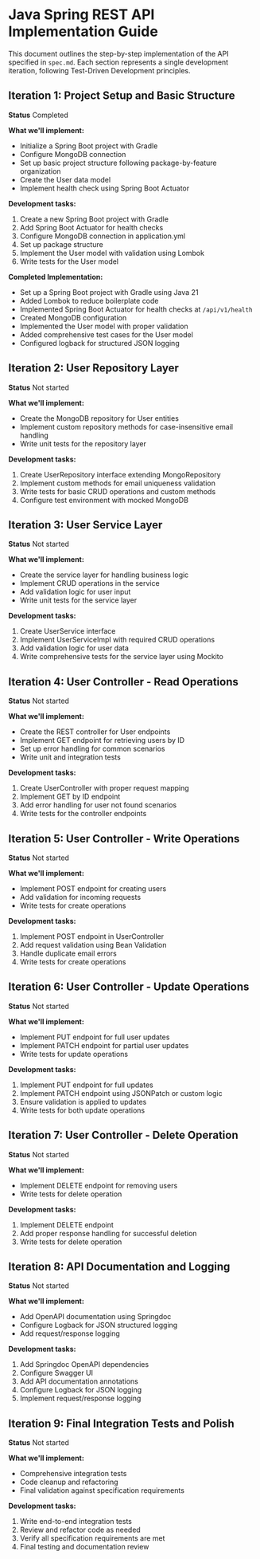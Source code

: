 # Java Spring REST API Implementation Guide

This document outlines the step-by-step implementation of the API specified in `spec.md`. Each section represents a single development iteration, following Test-Driven Development principles.

## Iteration 1: Project Setup and Basic Structure
**Status**
Completed

**What we'll implement:**
- Initialize a Spring Boot project with Gradle
- Configure MongoDB connection
- Set up basic project structure following package-by-feature organization
- Create the User data model
- Implement health check using Spring Boot Actuator

**Development tasks:**
1. Create a new Spring Boot project with Gradle
2. Add Spring Boot Actuator for health checks
3. Configure MongoDB connection in application.yml
4. Set up package structure
5. Implement the User model with validation using Lombok
6. Write tests for the User model

**Completed Implementation:**
- Set up a Spring Boot project with Gradle using Java 21
- Added Lombok to reduce boilerplate code
- Implemented Spring Boot Actuator for health checks at `/api/v1/health`
- Created MongoDB configuration
- Implemented the User model with proper validation
- Added comprehensive test cases for the User model
- Configured logback for structured JSON logging

## Iteration 2: User Repository Layer
**Status**
Not started

**What we'll implement:**
- Create the MongoDB repository for User entities
- Implement custom repository methods for case-insensitive email handling
- Write unit tests for the repository layer

**Development tasks:**
1. Create UserRepository interface extending MongoRepository
2. Implement custom methods for email uniqueness validation
3. Write tests for basic CRUD operations and custom methods
4. Configure test environment with mocked MongoDB

## Iteration 3: User Service Layer
**Status**
Not started

**What we'll implement:**
- Create the service layer for handling business logic
- Implement CRUD operations in the service
- Add validation logic for user input
- Write unit tests for the service layer

**Development tasks:**
1. Create UserService interface
2. Implement UserServiceImpl with required CRUD operations
3. Add validation logic for user data
4. Write comprehensive tests for the service layer using Mockito

## Iteration 4: User Controller - Read Operations
**Status**
Not started

**What we'll implement:**
- Create the REST controller for User endpoints
- Implement GET endpoint for retrieving users by ID
- Set up error handling for common scenarios
- Write unit and integration tests

**Development tasks:**
1. Create UserController with proper request mapping
2. Implement GET by ID endpoint
3. Add error handling for user not found scenarios
4. Write tests for the controller endpoints

## Iteration 5: User Controller - Write Operations
**Status**
Not started

**What we'll implement:**
- Implement POST endpoint for creating users
- Add validation for incoming requests
- Write tests for create operations

**Development tasks:**
1. Implement POST endpoint in UserController
2. Add request validation using Bean Validation
3. Handle duplicate email errors
4. Write tests for create operations

## Iteration 6: User Controller - Update Operations
**Status**
Not started

**What we'll implement:**
- Implement PUT endpoint for full user updates
- Implement PATCH endpoint for partial user updates
- Write tests for update operations

**Development tasks:**
1. Implement PUT endpoint for full updates
2. Implement PATCH endpoint using JSONPatch or custom logic
3. Ensure validation is applied to updates
4. Write tests for both update operations

## Iteration 7: User Controller - Delete Operation
**Status**
Not started

**What we'll implement:**
- Implement DELETE endpoint for removing users
- Write tests for delete operation

**Development tasks:**
1. Implement DELETE endpoint
2. Add proper response handling for successful deletion
3. Write tests for delete operation

## Iteration 8: API Documentation and Logging
**Status**
Not started

**What we'll implement:**
- Add OpenAPI documentation using Springdoc
- Configure Logback for JSON structured logging
- Add request/response logging

**Development tasks:**
1. Add Springdoc OpenAPI dependencies
2. Configure Swagger UI
3. Add API documentation annotations
4. Configure Logback for JSON logging
5. Implement request/response logging

## Iteration 9: Final Integration Tests and Polish
**Status**
Not started

**What we'll implement:**
- Comprehensive integration tests
- Code cleanup and refactoring
- Final validation against specification requirements

**Development tasks:**
1. Write end-to-end integration tests
2. Review and refactor code as needed
3. Verify all specification requirements are met
4. Final testing and documentation review